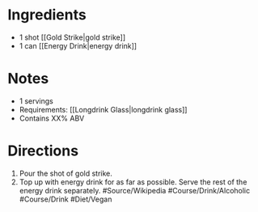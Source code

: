 # Ingredients
- 1 shot [[Gold Strike|gold strike]]
- 1 can [[Energy Drink|energy drink]]
# Notes
- 1 servings
- Requirements: [[Longdrink Glass|longdrink glass]]
- Contains XX% ABV
# Directions
1. Pour the shot of gold strike.
2. Top up with energy drink for as far as possible. Serve the rest of the energy drink separately.
 #Source/Wikipedia #Course/Drink/Alcoholic #Course/Drink #Diet/Vegan  